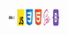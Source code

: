 ###
<div align="left">
  <img src="/static/svg/js-doc.svg" alt="js-doc" height="30" width="12">
  <img src="/static/svg/js.svg" alt="javascript" height="30" width="12">
  <img src="/static/svg/css.svg" alt="css" height="30" width="12">
  <img src="/static/svg/html.svg" alt="html" height="30" width="12">
  <img src="/static/svg/sass.svg" alt="sass" height="30" width="12">
  <img src="/static/svg/bootstrap5.svg" alt="bootstrap5" height="30" width="12">
</div>

